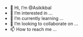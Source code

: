 - 👋 Hi, I’m @Asikikbal
- 👀 I’m interested in ...
- 🌱 I’m currently learning ...
- 💞️ I’m looking to collaborate on ...
- 📫 How to reach me ...

<!---
Asikikbal/Asikikbal is a ✨ special ✨ repository because its `README.md` (this file) appears on your GitHub profile.
You can click the Preview link to take a look at your changes.
--->
